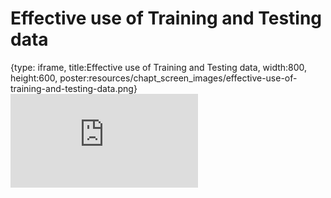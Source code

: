 # Effective use of Training and Testing data
 
{type: iframe, title:Effective use of Training and Testing data, width:800, height:600, poster:resources/chapt_screen_images/effective-use-of-training-and-testing-data.png}
![](https://hutchdatascience.org/AI_for_Decision_Makers/no_toc/effective-use-of-training-and-testing-data.html)
 

 
